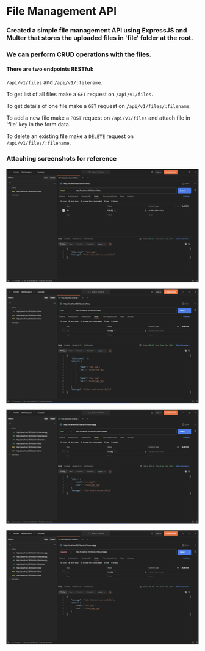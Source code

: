 # File Management API

### Created a simple file management API using ExpressJS and Multer that stores the uploaded files in 'file' folder at the root.

### We can perform CRUD operations with the files.

#### There are two endpoints RESTful:

`/api/v1/files` and `/api/v1/:filename`.

To get list of all files make a `GET` request on `/api/v1/files`.

To get details of one file make a `GET` request on `/api/v1/files/:filename`.

To add a new file make a `POST` request on `/api/v1/files` and attach file in 'file' key in the form data.

To delete an existing file make a `DELETE` request on `/api/v1/files/:filename`.

### Attaching screenshots for reference

![Adding new file](image.png)

![Listing all files](image-1.png)

![List one file](image-2.png)

![Deleting one file](image-3.png)
